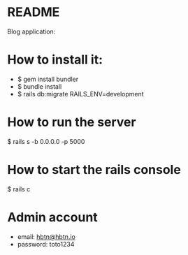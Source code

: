 # README

Blog application:

# How to install it:

* $ gem install bundler
* $ bundle install
* $ rails db:migrate RAILS_ENV=development

# How to run the server

$ rails s -b 0.0.0.0 -p 5000

# How to start the rails console

$ rails c

# Admin account

* email: hbtn@hbtn.io
* password: toto1234
